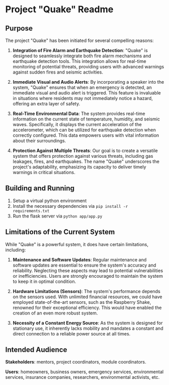 # Project "Quake" Readme

## Purpose

The project "Quake" has been initiated for several compelling reasons:

1. **Integration of Fire Alarm and Earthquake Detection**: "Quake" is designed to seamlessly integrate both fire alarm mechanisms and earthquake detection tools. This integration allows for real-time monitoring of potential threats, providing users with advanced warnings against sudden fires and seismic activities.

2. **Immediate Visual and Audio Alerts**: By incorporating a speaker into the system, "Quake" ensures that when an emergency is detected, an immediate visual and audio alert is triggered. This feature is invaluable in situations where residents may not immediately notice a hazard, offering an extra layer of safety.

3. **Real-Time Environmental Data**: The system provides real-time information on the current state of temperature, humidity, and seismic waves. Specifically, it displays the current acceleration of the accelerometer, which can be utilized for earthquake detection when correctly configured. This data empowers users with vital information about their surroundings.

4. **Protection Against Multiple Threats**: Our goal is to create a versatile system that offers protection against various threats, including gas leakages, fires, and earthquakes. The name "Quake" underscores the project's adaptability, emphasizing its capacity to deliver timely warnings in critical situations.

## Building and Running
1. Setup a virtual python environment
2. Install the necessary dependencies via `pip install -r requirements.txt`
3. Run the flask server via `python app/app.py`

## Limitations of the Current System

While "Quake" is a powerful system, it does have certain limitations, including:

1. **Maintenance and Software Updates**: Regular maintenance and software updates are essential to ensure the system's accuracy and reliability. Neglecting these aspects may lead to potential vulnerabilities or inefficiencies. Users are strongly encouraged to maintain the system to keep it in optimal condition.

2. **Hardware Limitations (Sensors)**: The system's performance depends on the sensors used. With unlimited financial resources, we could have employed state-of-the-art sensors, such as the Raspberry Shake, renowned for their exceptional efficiency. This would have enabled the creation of an even more robust system.

3. **Necessity of a Constant Energy Source**: As the system is designed for stationary use, it inherently lacks mobility and mandates a constant and direct connection to a reliable power source at all times.

## Intended Audience

**Stakeholders**: mentors, project coordinators, module coordinators.

**Users**: homeowners, business owners, emergency services, environmental services, insurance companies, researchers, environmental activists, etc.
